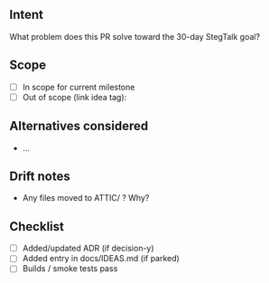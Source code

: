 ## Intent
What problem does this PR solve toward the 30-day StegTalk goal?

## Scope
- [ ] In scope for current milestone
- [ ] Out of scope (link idea tag): <tag>

## Alternatives considered
- …

## Drift notes
- Any files moved to ATTIC/ ? Why?

## Checklist
- [ ] Added/updated ADR (if decision-y)
- [ ] Added entry in docs/IDEAS.md (if parked)
- [ ] Builds / smoke tests pass
